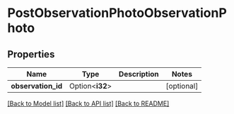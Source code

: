 # PostObservationPhotoObservationPhoto

## Properties

Name | Type | Description | Notes
------------ | ------------- | ------------- | -------------
**observation_id** | Option<**i32**> |  | [optional]

[[Back to Model list]](../README.md#documentation-for-models) [[Back to API list]](../README.md#documentation-for-api-endpoints) [[Back to README]](../README.md)


